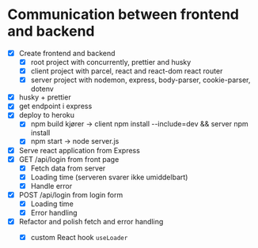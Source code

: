 # Communication between frontend and backend

* [x] Create frontend and backend
  * [x] root project with concurrently, prettier and husky
  * [x] client project with parcel, react and react-dom react router
  * [x] server project with nodemon, express, body-parser, cookie-parser, dotenv
* [x] husky + prettier
* [x] get endpoint i express
* [x] deploy to heroku
  * [x] npm build kjører -> client npm install --include=dev && server npm install
  * [x] npm start -> node server.js
* [x] Serve react application from Express 
* [x] GET /api/login from front page 
  * [x] Fetch data from server
  * [x] Loading time (serveren svarer ikke umiddelbart)
  * [x] Handle error 
* [x] POST /api/login from login form
  * [x] Loading time
  * [x] Error handling
* [x] Refactor and polish fetch and error handling
  * [x] custom React hook `useLoader`
 